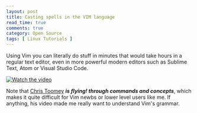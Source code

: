 ```yaml
---
layout: post
title: Casting spells in the VIM language
read_time: true  
comments: true
category: Open Source
tags: [ Linux Tutorials ]
---
```


Using Vim you can literally do stuff in minutes that would take hours in a regular text editor, even in more powerful modern editors such as Sublime Text, Atom or Visual Studio Code.

[![Watch the video](https://img.youtube.com/vi/wlR5gYd6um0/maxresdefault.jpg)](https://youtu.be/wlR5gYd6um0)

Note that [Chris Toomey](https://ctoomey.com/) ***is flying! through commands and concepts***, which makes it quite difficult for Vim newbs or lower level users like me. If anything, his video made me really want to understand Vim's grammar. 
